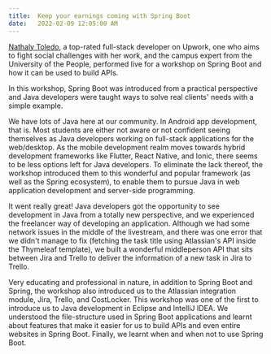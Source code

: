 ```yaml
---
title:  Keep your earnings coming with Spring Boot
date:   2022-02-09 12:05:00 AM
---
```

[Nathaly Toledo](https://github.com/ahn-nath), a top-rated full-stack developer on Upwork, one who aims to fight social challenges with her work, and the campus expert from the University of the People, performed live for a workshop on Spring Boot and how it can be used to build APIs.

In this workshop, Spring Boot was introduced from a practical perspective and Java developers were taught ways to solve real clients' needs with a simple example.

We have lots of Java here at our community. In Android app development, that is. Most students are either not aware or not confident seeing themselves as Java developers working on full-stack applications for the web/desktop. As the mobile development realm moves towards hybrid development frameworks like Flutter, React Native, and Ionic, there seems to be less options left for Java developers. To eliminate the lack thereof, the workshop introduced them to this wonderful and popular framework (as well as the Spring ecosystem), to enable them to pursue Java in web application development and server-side programming.

It went really great! Java developers got the opportunity to see development in Java from a totally new perspective, and we experienced the freelancer way of developing an application. Although we had some network issues in the middle of the livestream, and there was one error that we didn't manage to fix (fetching the task title using Atlassian's API inside the Thymeleaf template), we built a wonderful middleperson API that sits between Jira and Trello to deliver the information of a new task in Jira to Trello.

Very educating and professional in nature, in addition to Spring Boot and Spring, the workshop also introduced us to the Atlassian integration module, Jira, Trello, and CostLocker. This workshop was one of the first to introduce us to Java development in Eclipse and IntelliJ IDEA. We understood the file-structure used in Spring Boot applications and learnt about features that make it easier for us to build APIs and even entire websites in Spring Boot. Finally, we learnt when and when not to use Spring Boot.

